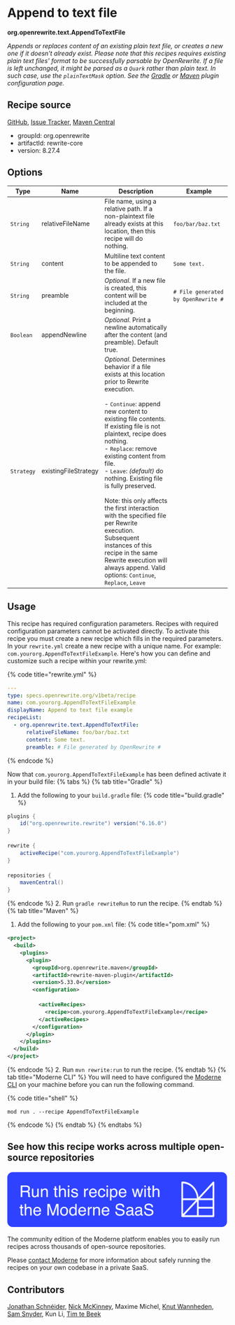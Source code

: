 # Append to text file

**org.openrewrite.text.AppendToTextFile**

_Appends or replaces content of an existing plain text file, or creates a new one if it doesn't already exist. Please note that this recipes requires existing plain text files' format to be successfully parsable by OpenRewrite. If a file is left unchanged, it might be parsed as a `Quark` rather than plain text. In such case, use the `plainTextMask` option. See the [Gradle](https://docs.openrewrite.org/reference/gradle-plugin-configuration#configuring-the-rewrite-dsl) or [Maven](https://openrewrite.github.io/rewrite-maven-plugin/run-mojo.html#plainTextMasks) plugin configuration page._

## Recipe source

[GitHub](https://github.com/openrewrite/rewrite/blob/main/rewrite-core/src/main/java/org/openrewrite/text/AppendToTextFile.java), [Issue Tracker](https://github.com/openrewrite/rewrite/issues), [Maven Central](https://central.sonatype.com/artifact/org.openrewrite/rewrite-core/8.27.4/jar)

* groupId: org.openrewrite
* artifactId: rewrite-core
* version: 8.27.4

## Options

| Type | Name | Description | Example |
| -- | -- | -- | -- |
| `String` | relativeFileName | File name, using a relative path. If a non-plaintext file already exists at this location, then this recipe will do nothing. | `foo/bar/baz.txt` |
| `String` | content | Multiline text content to be appended to the file. | `Some text.` |
| `String` | preamble | *Optional*. If a new file is created, this content will be included at the beginning. | `# File generated by OpenRewrite #` |
| `Boolean` | appendNewline | *Optional*. Print a newline automatically after the content (and preamble). Default true. |  |
| `Strategy` | existingFileStrategy | *Optional*. Determines behavior if a file exists at this location prior to Rewrite execution.<br /><br />- `Continue`: append new content to existing file contents. If existing file is not plaintext, recipe does nothing.<br />- `Replace`: remove existing content from file.<br />- `Leave`: *(default)* do nothing. Existing file is fully preserved.<br /><br />Note: this only affects the first interaction with the specified file per Rewrite execution.<br />Subsequent instances of this recipe in the same Rewrite execution will always append. Valid options: `Continue`, `Replace`, `Leave` |  |


## Usage

This recipe has required configuration parameters. Recipes with required configuration parameters cannot be activated directly. To activate this recipe you must create a new recipe which fills in the required parameters. In your `rewrite.yml` create a new recipe with a unique name. For example: `com.yourorg.AppendToTextFileExample`.
Here's how you can define and customize such a recipe within your rewrite.yml:

{% code title="rewrite.yml" %}
```yaml
---
type: specs.openrewrite.org/v1beta/recipe
name: com.yourorg.AppendToTextFileExample
displayName: Append to text file example
recipeList:
  - org.openrewrite.text.AppendToTextFile:
      relativeFileName: foo/bar/baz.txt
      content: Some text.
      preamble: # File generated by OpenRewrite #
```
{% endcode %}

Now that `com.yourorg.AppendToTextFileExample` has been defined activate it in your build file:
{% tabs %}
{% tab title="Gradle" %}
1. Add the following to your `build.gradle` file:
{% code title="build.gradle" %}
```groovy
plugins {
    id("org.openrewrite.rewrite") version("6.16.0")
}

rewrite {
    activeRecipe("com.yourorg.AppendToTextFileExample")
}

repositories {
    mavenCentral()
}
```
{% endcode %}
2. Run `gradle rewriteRun` to run the recipe.
{% endtab %}
{% tab title="Maven" %}
1. Add the following to your `pom.xml` file:
{% code title="pom.xml" %}
```xml
<project>
  <build>
    <plugins>
      <plugin>
        <groupId>org.openrewrite.maven</groupId>
        <artifactId>rewrite-maven-plugin</artifactId>
        <version>5.33.0</version>
        <configuration>
          
          <activeRecipes>
            <recipe>com.yourorg.AppendToTextFileExample</recipe>
          </activeRecipes>
        </configuration>
      </plugin>
    </plugins>
  </build>
</project>
```
{% endcode %}
2. Run `mvn rewrite:run` to run the recipe.
{% endtab %}
{% tab title="Moderne CLI" %}
You will need to have configured the [Moderne CLI](https://docs.moderne.io/moderne-cli/cli-intro) on your machine before you can run the following command.

{% code title="shell" %}
```shell
mod run . --recipe AppendToTextFileExample
```
{% endcode %}
{% endtab %}
{% endtabs %}

## See how this recipe works across multiple open-source repositories

[![Moderne Link Image](/.gitbook/assets/ModerneRecipeButton.png)](https://app.moderne.io/recipes/org.openrewrite.text.AppendToTextFile)

The community edition of the Moderne platform enables you to easily run recipes across thousands of open-source repositories.

Please [contact Moderne](https://moderne.io/product) for more information about safely running the recipes on your own codebase in a private SaaS.

## Contributors
[Jonathan Schnéider](mailto:jkschneider@gmail.com), [Nick McKinney](mailto:mckinneynicholas@gmail.com), Maxime Michel, [Knut Wannheden](mailto:knut@moderne.io), [Sam Snyder](mailto:sam@moderne.io), Kun Li, [Tim te Beek](mailto:tim@moderne.io)
